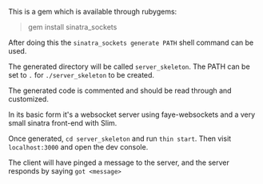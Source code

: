 This is a gem which is available through rubygems:

> gem install sinatra_sockets

After doing this the `sinatra_sockets generate PATH` shell command can be used.

The generated directory will be called `server_skeleton`. The PATH can be set to `.` for `./server_skeleton` to be created.

The generated code is commented and should be read through and customized. 

In its basic form it's a websocket server using faye-websockets and a very small sinatra front-end with Slim. 

Once generated, `cd server_skeleton` and run `thin start`. Then visit `localhost:3000` and open the dev console.

The client will have pinged a message to the server, and the server responds by saying `got <message>`

